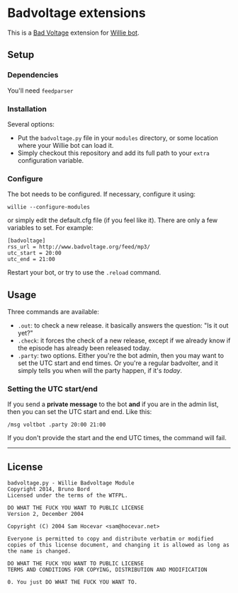 # Badvoltage extensions

This is a [Bad Voltage](http://badvoltage.org) extension for [Willie bot](http://willie.dftba.net/).

## Setup

### Dependencies

You'll need `feedparser`

### Installation

Several options:

* Put the ``badvoltage.py`` file in your ``modules`` directory, or some location where your Willie bot can load it.
* Simply checkout this repository and add its full path to your ``extra`` configuration variable.

### Configure

The bot needs to be configured. If necessary, configure it using:

    willie --configure-modules

or simply edit the default.cfg file (if you feel like it). There are only a few variables to set. For example:

    [badvoltage]
    rss_url = http://www.badvoltage.org/feed/mp3/
    utc_start = 20:00
    utc_end = 21:00

Restart your bot, or try to use the `.reload` command.

## Usage

Three commands are available:

* ``.out``: to check a new release. it basically answers the question: "Is it out yet?"
* ``.check``: it forces the check of a new release, except if we already know if the episode has already been released today.
* ``.party``: two options. Either you're the bot admin, then you may want to set the UTC start and end times. Or you're a regular badvolter, and it simply tells you when will the party happen, if it's *today*.

### Setting the UTC start/end

If you send a **private message** to the bot **and** if you are in the admin list, then you can set the UTC start and end. Like this:

    /msg voltbot .party 20:00 21:00

If you don't provide the start and the end UTC times, the command will fail.

----

## License

    badvoltage.py - Willie Badvoltage Module
    Copyright 2014, Bruno Bord
    Licensed under the terms of the WTFPL.

    DO WHAT THE FUCK YOU WANT TO PUBLIC LICENSE
    Version 2, December 2004

    Copyright (C) 2004 Sam Hocevar <sam@hocevar.net>

    Everyone is permitted to copy and distribute verbatim or modified copies of this license document, and changing it is allowed as long as the name is changed.

    DO WHAT THE FUCK YOU WANT TO PUBLIC LICENSE
    TERMS AND CONDITIONS FOR COPYING, DISTRIBUTION AND MODIFICATION

    0. You just DO WHAT THE FUCK YOU WANT TO.
